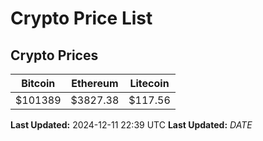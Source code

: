 # Crypto Price List

## Crypto Prices
| Bitcoin | Ethereum | Litecoin |
| ------- | -------- | -------- |
| $101389 | $3827.38 | $117.56 |
**Last Updated:** 2024-12-11 22:39 UTC
**Last Updated:** $DATE$
